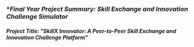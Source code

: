 ### **Final Year Project Summary: Skill Exchange and Innovation Challenge Simulator*

#### *Project Title: "SkillX Innovator: A Peer-to-Peer Skill Exchange and Innovation Challenge Platform"*
